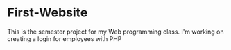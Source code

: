# First-Website
This is the semester project for my Web programming class. I'm working on creating a login for employees with PHP
